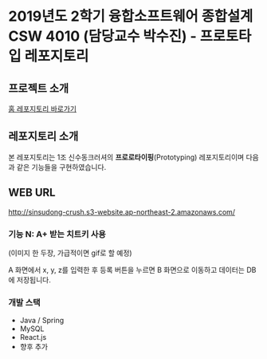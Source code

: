 # 2019년도 2학기 융합소프트웨어 종합설계 CSW 4010 (담당교수 박수진) - 프로토타입 레포지토리

## 프로젝트 소개

[홈 레포지토리 바로가기](https://github.com/roeniss/sinsudong-crusher-home)

## 레포지토리 소개

본 레포지토리는 1조 신수동크러셔의 **프로로타이핑**(Prototyping) 레포지토리이며 다음과 같은 기능들을 구현하였습니다.

## WEB URL
http://sinsudong-crush.s3-website.ap-northeast-2.amazonaws.com/

### 기능 N: A+ 받는 치트키 사용

(이미지 한 두장, 가급적이면 gif로 할 예정)

A 화면에서 x, y, z를 입력한 후 등록 버튼을 누르면 B 화면으로 이동하고 데이터는 DB에 저장됩니다.

### 개발 스택

- Java / Spring
- MySQL
- React.js
- 향후 추가
